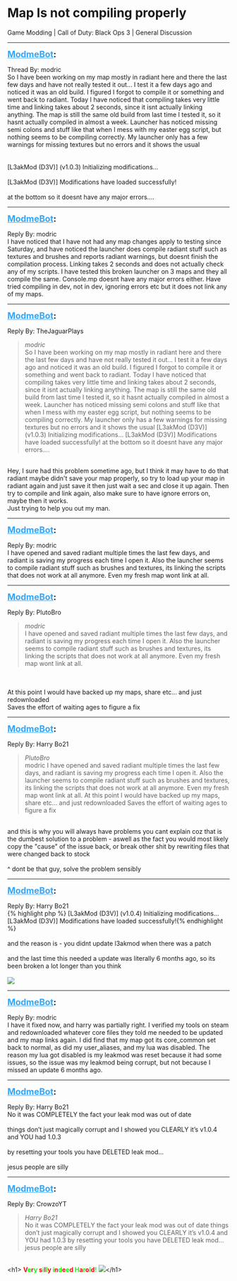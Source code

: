 # Map Is not compiling properly
Game Modding | Call of Duty: Black Ops 3 | General Discussion

---
<strong style="font-size: 1.4em;"><span style="text-decoration: underline;text-decoration-color: #34a7f9;"><span style="color:#34a7f9;">ModmeBot</span></span>:</strong>

<p>Thread By: modric<br />So I have been working on my map mostly in radiant here and there the last few days and have not really tested it out... I test it a few days ago and noticed it was an old build. I figured I forgot to compile it or something and went back to radiant. Today I have noticed that compiling takes very little time and linking takes about 2 seconds, since it isnt actually linking anything. The map is still the same old build from last time I tested it, so it hasnt actually compiled in almost a week. Launcher has noticed missing semi colons and stuff like that when I mess with my easter egg script, but nothing seems to be compiling correctly. My launcher only has a few warnings for missing textures but no errors and it shows the usual <br /> <br /><br />[L3akMod (D3V)] (v1.0.3) Initializing modifications...<br /><br />[L3akMod (D3V)] Modifications have loaded successfully!<br /> <br />at the bottom so it doesnt have any major errors....</p>

---
<strong style="font-size: 1.4em;"><span style="text-decoration: underline;text-decoration-color: #34a7f9;"><span style="color:#34a7f9;">ModmeBot</span></span>:</strong>

<p>Reply By: modric<br />I have noticed that I have not had any map changes apply to testing since Saturday, and have noticed the launcher does compile radiant stuff such as textures and brushes and reports radiant warnings, but doesnt finish the compilation process. Linking takes 2 seconds and does not actually check any of my scripts. I have tested this broken launcher on 3 maps and they all compile the same. Console.mp doesnt have any major errors either. Have tried compiling in dev, not in dev, ignoring errors etc but it does not link any of my maps.</p>

---
<strong style="font-size: 1.4em;"><span style="text-decoration: underline;text-decoration-color: #34a7f9;"><span style="color:#34a7f9;">ModmeBot</span></span>:</strong>

<p>Reply By: TheJaguarPlays<br /><blockquote><em>modric</em><br />So I have been working on my map mostly in radiant here and there the last few days and have not really tested it out... I test it a few days ago and noticed it was an old build. I figured I forgot to compile it or something and went back to radiant. Today I have noticed that compiling takes very little time and linking takes about 2 seconds, since it isnt actually linking anything. The map is still the same old build from last time I tested it, so it hasnt actually compiled in almost a week. Launcher has noticed missing semi colons and stuff like that when I mess with my easter egg script, but nothing seems to be compiling correctly. My launcher only has a few warnings for missing textures but no errors and it shows the usual    [L3akMod (D3V)] (v1.0.3) Initializing modifications... [L3akMod (D3V)] Modifications have loaded successfully!   at the bottom so it doesnt have any major errors....</blockquote><br /> Hey, I sure had this problem sometime ago, but I think it may have to do that radiant maybe didn&#39;t save your map properly, so try to load up your map in radiant again and just save it then just wait a sec and close it up again. Then try to compile and link again, also make sure to have ignore errors on, maybe then it works.<br />Just trying to help you out my man.</p>

---
<strong style="font-size: 1.4em;"><span style="text-decoration: underline;text-decoration-color: #34a7f9;"><span style="color:#34a7f9;">ModmeBot</span></span>:</strong>

<p>Reply By: modric<br />I have opened and saved radiant multiple times the last few days, and radiant is saving my progress each time I open it. Also the launcher seems to compile radiant stuff such as brushes and textures, its linking the scripts that does not work at all anymore. Even my fresh map wont link at all.</p>

---
<strong style="font-size: 1.4em;"><span style="text-decoration: underline;text-decoration-color: #34a7f9;"><span style="color:#34a7f9;">ModmeBot</span></span>:</strong>

<p>Reply By: PlutoBro<br /><blockquote><em>modric</em><br />I have opened and saved radiant multiple times the last few days, and radiant is saving my progress each time I open it. Also the launcher seems to compile radiant stuff such as brushes and textures, its linking the scripts that does not work at all anymore. Even my fresh map wont link at all. </blockquote><br /> <br />At this point I would have backed up my maps, share etc... and just redownloaded<br />Saves the effort of waiting ages to figure a fix</p>

---
<strong style="font-size: 1.4em;"><span style="text-decoration: underline;text-decoration-color: #34a7f9;"><span style="color:#34a7f9;">ModmeBot</span></span>:</strong>

<p>Reply By: Harry Bo21<br /><blockquote><em>PlutoBro</em><br />modric I have opened and saved radiant multiple times the last few days, and radiant is saving my progress each time I open it. Also the launcher seems to compile radiant stuff such as brushes and textures, its linking the scripts that does not work at all anymore. Even my fresh map wont link at all.    At this point I would have backed up my maps, share etc... and just redownloaded Saves the effort of waiting ages to figure a fix</blockquote><br /> and this is why you will always have problems you cant explain coz that is the dumbest solution to a problem - aswell as the fact you would most likely copy the &quot;cause&quot; of the issue back, or break other shit by rewriting files that were changed back to stock<br /> <br />^ dont be that guy, solve the problem sensibly</p>

---
<strong style="font-size: 1.4em;"><span style="text-decoration: underline;text-decoration-color: #34a7f9;"><span style="color:#34a7f9;">ModmeBot</span></span>:</strong>

<p>Reply By: Harry Bo21<br />{% highlight php %}
[L3akMod (D3V)] (v1.0.4) Initializing modifications...
[L3akMod (D3V)] Modifications have loaded successfully!{% endhighlight %}
 <br /> <br />and the reason is - you didnt update l3akmod when there was a patch<br /><br />and the last time this needed a update was literally 6 months ago, so its been broken a lot longer than you think<br /> <br /><img style="max-width: 500px;" src="https://i.gyazo.com/22b42502f3ee339ac9a08922486ff538.png"></p>

---
<strong style="font-size: 1.4em;"><span style="text-decoration: underline;text-decoration-color: #34a7f9;"><span style="color:#34a7f9;">ModmeBot</span></span>:</strong>

<p>Reply By: modric<br />I have it fixed now, and harry was partially right. I verified my tools on steam and redownloaded whatever core files they told me needed to be updated and my map links again. I did find that my map got its core_common set back to normal, as did my user_aliases, and my lua was disabled. The reason my lua got disabled is my leakmod was reset because it had some issues, so the issue was my leakmod being corrupt, but not because I missed an update 6 months ago.</p>

---
<strong style="font-size: 1.4em;"><span style="text-decoration: underline;text-decoration-color: #34a7f9;"><span style="color:#34a7f9;">ModmeBot</span></span>:</strong>

<p>Reply By: Harry Bo21<br />No it was COMPLETELY the fact your leak mod was out of date<br /> <br />things don’t just magically corrupt and I showed you CLEARLY it’s v1.0.4 and YOU had 1.0.3<br /> <br />by resetting your tools you have DELETED leak mod...<br /> <br />jesus people are silly</p>

---
<strong style="font-size: 1.4em;"><span style="text-decoration: underline;text-decoration-color: #34a7f9;"><span style="color:#34a7f9;">ModmeBot</span></span>:</strong>

<p>Reply By: CrowzoYT<br /><blockquote><em>Harry Bo21</em><br />No it was COMPLETELY the fact your leak mod was out of date   things don’t just magically corrupt and I showed you CLEARLY it’s v1.0.4 and YOU had 1.0.3   by resetting your tools you have DELETED leak mod...   jesus people are silly </blockquote><br />&lt;h1&gt; <strong><span style="color:#ff0000;">V</span><span style="color:#00ff00;">e</span><span style="color:#ff0000;">r</span><span style="color:#00ff00;">y</span> <span style="color:#ff0000;">s</span><span style="color:#00ff00;">i</span><span style="color:#ff0000;">l</span><span style="color:#00ff00;">l</span><span style="color:#ff0000;">y</span> <span style="color:#00ff00;">i</span><span style="color:#ff0000;">n<span style="color:#00ff00;">d</span>e</span><span style="color:#00ff00;">e</span><span style="color:#ff0000;">d</span> <span style="color:#00ff00;">H</span><span style="color:#ff0000;">a</span><span style="color:#00ff00;">r</span><span style="color:#ff0000;">o</span><span style="color:#00ff00;">l</span><span style="color:#ff0000;">d</span><span style="color:#00ff00;">!</span></strong> <img style="max-width: 500px;" src="//modme.co/emoticons/ermm.png">&lt;/h1&gt;</p>
